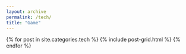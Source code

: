 ```yaml
---
layout: archive
permalink: /tech/
title: "Game"
---
```


<div class="tiles">
{% for post in site.categories.tech %}
  {% include post-grid.html %}
{% endfor %}
</div><!-- /.tiles -->